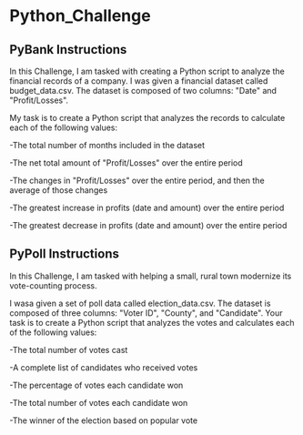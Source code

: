 # Python_Challenge

## PyBank Instructions
In this Challenge, I am tasked with creating a Python script to analyze the financial records of a company. I was given a financial dataset called budget_data.csv. The dataset is composed of two columns: "Date" and "Profit/Losses".

My task is to create a Python script that analyzes the records to calculate each of the following values:

-The total number of months included in the dataset

-The net total amount of "Profit/Losses" over the entire period

-The changes in "Profit/Losses" over the entire period, and then the average of those changes

-The greatest increase in profits (date and amount) over the entire period

-The greatest decrease in profits (date and amount) over the entire period

## PyPoll Instructions
In this Challenge, I am tasked with helping a small, rural town modernize its vote-counting process.

I wasa given a set of poll data called election_data.csv. The dataset is composed of three columns: "Voter ID", "County", and "Candidate". Your task is to create a Python script that analyzes the votes and calculates each of the following values:

-The total number of votes cast

-A complete list of candidates who received votes

-The percentage of votes each candidate won

-The total number of votes each candidate won

-The winner of the election based on popular vote



